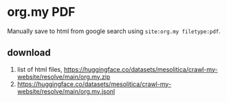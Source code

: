 # org.my PDF

Manually save to html from google search using `site:org.my filetype:pdf`.

## download

1. list of html files, https://huggingface.co/datasets/mesolitica/crawl-my-website/resolve/main/org.my.zip
2. https://huggingface.co/datasets/mesolitica/crawl-my-website/resolve/main/org.my.jsonl